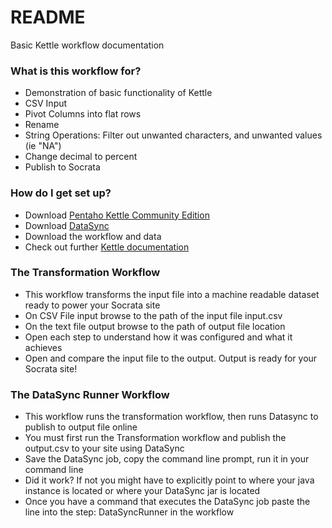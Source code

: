 # README #

Basic Kettle workflow documentation

### What is this workflow for? ###

* Demonstration of basic functionality of Kettle
*  CSV Input
*  Pivot Columns into flat rows
*  Rename
*  String Operations: Filter out unwanted characters, and unwanted values (ie "NA")
*  Change decimal to percent
*  Publish to Socrata

### How do I get set up? ###

* Download [Pentaho Kettle Community Edition](http://community.pentaho.com/)
* Download [DataSync](http://socrata.github.io/datasync/)
* Download the workflow and data
* Check out further [Kettle documentation](https://dev.socrata.com/connectors/pentaho-kettle.html) 

### The Transformation Workflow ###
* This workflow transforms the input file into a machine readable dataset ready to power your Socrata site
* On CSV File input browse to the path of the input file input.csv
* On the text file output browse to the path of output file location
* Open each step to understand how it was configured and what it achieves
* Open and compare the input file to the output. Output is ready for your Socrata site!


### The DataSync Runner Workflow ###
* This workflow runs the transformation workflow, then runs Datasync to publish to output file online
* You must first run the Transformation workflow and publish the output.csv to your site using DataSync
* Save the DataSync job, copy the command line prompt, run it in your command line
* Did it work? If not you might have to explicitly point to where your java instance is located or where your DataSync jar is located
* Once you have a command that executes the DataSync job paste the line into the step: DataSyncRunner in the workflow